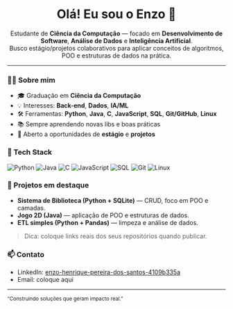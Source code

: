 <!-- Perfil: Enzo Henrique Pereira dos Santos -->
<h1 align="center">Olá! Eu sou o Enzo 👋</h1>

<p align="center">
Estudante de <b>Ciência da Computação</b> — focado em <b>Desenvolvimento de Software</b>, <b>Análise de Dados</b> e <b>Inteligência Artificial</b>.
<br/>
Busco estágio/projetos colaborativos para aplicar conceitos de algoritmos, POO e estruturas de dados na prática.
</p>

---

### 🧑‍💻 Sobre mim
- 🎓 Graduação em **Ciência da Computação**
- 💡 Interesses: **Back-end**, **Dados**, **IA/ML**
- 🛠️ Ferramentas: **Python**, **Java**, **C**, **JavaScript**, **SQL**, **Git/GitHub**, **Linux**
- 📚 Sempre aprendendo novas libs e boas práticas
- 🤝 Aberto a oportunidades de **estágio** e **projetos**

### 🔧 Tech Stack
![Python](https://img.shields.io/badge/Python-3776AB?logo=python&logoColor=fff)
![Java](https://img.shields.io/badge/Java-007396?logo=openjdk&logoColor=fff)
![C](https://img.shields.io/badge/C-A8B9CC?logo=c&logoColor=000)
![JavaScript](https://img.shields.io/badge/JavaScript-F7DF1E?logo=javascript&logoColor=000)
![SQL](https://img.shields.io/badge/SQL-336791?logo=postgresql&logoColor=fff)
![Git](https://img.shields.io/badge/Git-F05032?logo=git&logoColor=fff)
![Linux](https://img.shields.io/badge/Linux-FCC624?logo=linux&logoColor=000)

### 🚀 Projetos em destaque
- **Sistema de Biblioteca (Python + SQLite)** — CRUD, foco em POO e camadas.  
- **Jogo 2D (Java)** — aplicação de POO e estruturas de dados.  
- **ETL simples (Python + Pandas)** — limpeza e análise de dados.

> Dica: coloque links reais dos seus repositórios quando publicar.

### 📫 Contato
- LinkedIn: [enzo-henrique-pereira-dos-santos-4109b335a](https://www.linkedin.com/in/enzo-henrique-pereira-dos-santos-4109b335a/)
- Email: coloque aqui

---

<sub>“Construindo soluções que geram impacto real.”</sub>


<!--
**enzohpereira2103-source/enzohpereira2103-source** is a ✨ _special_ ✨ repository because its `README.md` (this file) appears on your GitHub profile.

Here are some ideas to get you started:

- 🔭 I’m currently working on ...
- 🌱 I’m currently learning ...
- 👯 I’m looking to collaborate on ...
- 🤔 I’m looking for help with ...
- 💬 Ask me about ...
- 📫 How to reach me: ...
- 😄 Pronouns: ...
- ⚡ Fun fact: ...
-->
